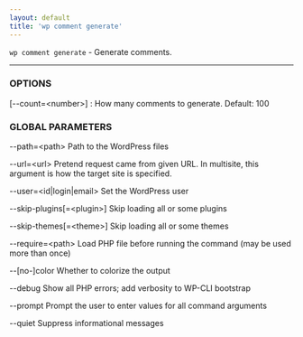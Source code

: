 ```yaml
---
layout: default
title: 'wp comment generate'
---
```


`wp comment generate` - Generate comments.

<hr />

### OPTIONS

[\--count=&lt;number&gt;]
: How many comments to generate. Default: 100

### GLOBAL PARAMETERS

  \--path=&lt;path&gt;
      Path to the WordPress files

  \--url=&lt;url&gt;
      Pretend request came from given URL. In multisite, this argument is how the target site is specified.

  \--user=&lt;id|login|email&gt;
      Set the WordPress user

  \--skip-plugins[=&lt;plugin&gt;]
      Skip loading all or some plugins

  \--skip-themes[=&lt;theme&gt;]
      Skip loading all or some themes

  \--require=&lt;path&gt;
      Load PHP file before running the command (may be used more than once)

  \--[no-]color
      Whether to colorize the output

  \--debug
      Show all PHP errors; add verbosity to WP-CLI bootstrap

  \--prompt
      Prompt the user to enter values for all command arguments

  \--quiet
      Suppress informational messages



